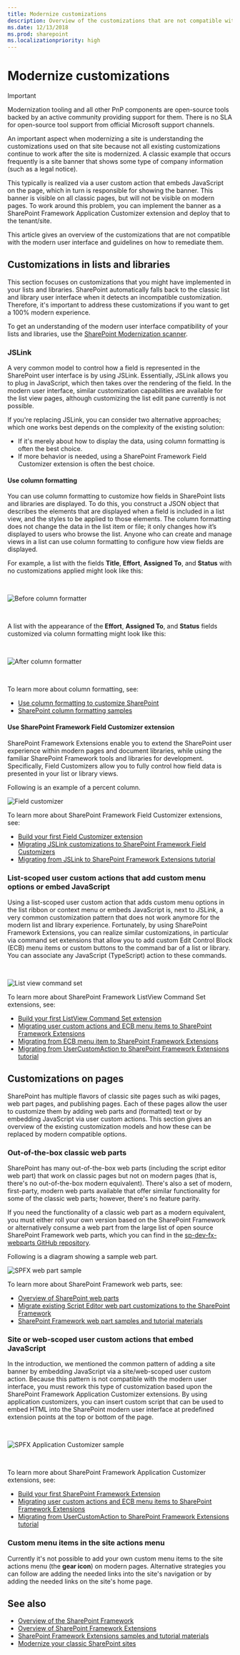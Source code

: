 ```yaml
---
title: Modernize customizations
description: Overview of the customizations that are not compatible with the modern user interface in SharePoint, and guidelines on how to remediate them.
ms.date: 12/13/2018
ms.prod: sharepoint
ms.localizationpriority: high
---
```


# Modernize customizations

> [!IMPORTANT]
> Modernization tooling and all other PnP components are open-source tools backed by an active community providing support for them. There is no SLA for open-source tool support from official Microsoft support channels.

An important aspect when modernizing a site is understanding the customizations used on that site because not all existing customizations continue to work after the site is modernized. A classic example that occurs frequently is a site banner that shows some type of company information (such as a legal notice). 

This typically is realized via a user custom action that embeds JavaScript on the page, which in turn is responsible for showing the banner. This banner is visible on all classic pages, but will not be visible on modern pages. To work around this problem, you can implement the banner as a SharePoint Framework Application Customizer extension and deploy that to the tenant/site. 

This article gives an overview of the customizations that are not compatible with the modern user interface and guidelines on how to remediate them.

## Customizations in lists and libraries

This section focuses on customizations that you might have implemented in your lists and libraries. SharePoint automatically falls back to the classic list and library user interface when it detects an incompatible customization. Therefore, it's important to address these customizations if you want to get a 100% modern experience.

To get an understanding of the modern user interface compatibility of your lists and libraries, use the [SharePoint Modernization scanner](https://aka.ms/sppnp-modernizationscanner).

### JSLink

A very common model to control how a field is represented in the SharePoint user interface is by using JSLink. Essentially, JSLink allows you to plug in JavaScript, which then takes over the rendering of the field. In the modern user interface, similar customization capabilities are available for the list view pages, although customizing the list edit pane currently is not possible.

If you're replacing JSLink, you can consider two alternative approaches; which one works best depends on the complexity of the existing solution:
- If it's merely about how to display the data, using column formatting is often the best choice.
- If more behavior is needed, using a SharePoint Framework Field Customizer extension is often the best choice.

#### Use column formatting

You can use column formatting to customize how fields in SharePoint lists and libraries are displayed. To do this, you construct a JSON object that describes the elements that are displayed when a field is included in a list view, and the styles to be applied to those elements. The column formatting does not change the data in the list item or file; it only changes how it’s displayed to users who browse the list. Anyone who can create and manage views in a list can use column formatting to configure how view fields are displayed.

For example, a list with the fields **Title**, **Effort**, **Assigned To**, and **Status** with no customizations applied might look like this:

<br/>

![Before column formatter](media/modernize/sp-columnformatting-none.png)

<br/>

A list with the appearance of the **Effort**, **Assigned To**, and **Status** fields customized via column formatting might look like this:

<br/>

![After column formatter](media/modernize/sp-columnformatting-all.png)

<br/>

To learn more about column formatting, see:

- [Use column formatting to customize SharePoint](../declarative-customization/column-formatting.md)
- [SharePoint column formatting samples](https://github.com/SharePoint/sp-dev-column-formatting)

#### Use SharePoint Framework Field Customizer extension

SharePoint Framework Extensions enable you to extend the SharePoint user experience within modern pages and document libraries, while using the familiar SharePoint Framework tools and libraries for development. Specifically, Field Customizers allow you to fully control how field data is presented in your list or library views.

Following is an example of a percent column.

![Field customizer](media/modernize/spfx-field-customizer-percent-field-graphic.png)

To learn more about SharePoint Framework Field Customizer extensions, see:

- [Build your first Field Customizer extension](../spfx/extensions/get-started/building-simple-field-customizer.md)
- [Migrating JSLink customizations to SharePoint Framework Field Customizers](../spfx/extensions/guidance/migrate-jslink-to-spfx-extensions.md)
- [Migrating from JSLink to SharePoint Framework Extensions tutorial](../spfx/extensions/guidance/migrate-from-jslink-to-spfx-extensions.md)

### List-scoped user custom actions that add custom menu options or embed JavaScript

Using a list-scoped user custom action that adds custom menu options in the list ribbon or context menu or embeds JavaScript is, next to JSLink, a very common customization pattern that does not work anymore for the modern list and library experience. Fortunately, by using SharePoint Framework Extensions, you can realize similar customizations, in particular via command set extensions that allow you to add custom Edit Control Block (ECB) menu items or custom buttons to the command bar of a list or library. You can associate any JavaScript (TypeScript) action to these commands.

<br/>

![List view command set](media/modernize/spfx-listview-commandset-doc-select.png)

To learn more about SharePoint Framework ListView Command Set extensions, see:

- [Build your first ListView Command Set extension](../spfx/extensions/get-started/building-simple-cmdset-with-dialog-api.md)
- [Migrating user custom actions and ECB menu items to SharePoint Framework Extensions](../spfx/extensions/guidance/migrate-user-customactions-to-spfx-extensions.md)
- [Migrating from ECB menu item to SharePoint Framework Extensions](../spfx/extensions/guidance/migrate-from-ecb-to-spfx-extensions.md)
- [Migrating from UserCustomAction to SharePoint Framework Extensions tutorial](../spfx/extensions/guidance/migrate-from-usercustomactions-to-spfx-extensions.md)


## Customizations on pages

SharePoint has multiple flavors of classic site pages such as wiki pages, web part pages, and publishing pages. Each of these pages allow the user to customize them by adding web parts and (formatted) text or by embedding JavaScript via user custom actions. This section gives an overview of the existing customization models and how these can be replaced by modern compatible options.

### Out-of-the-box classic web parts

SharePoint has many out-of-the-box web parts (including the script editor web part) that work on classic pages but not on modern pages (that is, there's no out-of-the-box modern equivalent). There's also a set of modern, first-party, modern web parts available that offer similar functionality for some of the classic web parts; however, there's no feature parity. 

If you need the functionality of a classic web part as a modern equivalent, you must either roll your own version based on the SharePoint Framework or alternatively consume a web part from the large list of open source SharePoint Framework web parts, which you can find in the [sp-dev-fx-webparts GitHub repository](https://github.com/SharePoint/sp-dev-fx-webparts). 

Following is a diagram showing a sample web part.

![SPFX web part sample](media/modernize/spfx-react-image-magnifier.gif)

To learn more about SharePoint Framework web parts, see:

- [Overview of SharePoint web parts](../spfx/web-parts/overview-client-side-web-parts.md)
- [Migrate existing Script Editor web part customizations to the SharePoint Framework](../spfx/web-parts/guidance/migrate-script-editor-web-part-customizations.md)
- [SharePoint Framework web part samples and tutorial materials](https://github.com/SharePoint/sp-dev-fx-webparts)

### Site or web-scoped user custom actions that embed JavaScript

In the introduction, we mentioned the common pattern of adding a site banner by embedding JavaScript via a site/web-scoped user custom action. Because this pattern is not compatible with the modern user interface, you must rework this type of customization based upon the SharePoint Framework Application Customizer extensions. By using application customizers, you can insert custom script that can be used to embed HTML into the SharePoint modern user interface at predefined extension points at the top or bottom of the page.

<br/>

![SPFX Application Customizer sample](media/modernize/spfx-application-customizer-sample.png)

<br/>

To learn more about SharePoint Framework Application Customizer extensions, see:

- [Build your first SharePoint Framework Extension](https://docs.microsoft.com/sharepoint/dev/spfx/extensions/get-started/build-a-hello-world-extension)
- [Migrating user custom actions and ECB menu items to SharePoint Framework Extensions](https://docs.microsoft.com/sharepoint/dev/spfx/extensions/guidance/migrate-user-customactions-to-spfx-extensions)
- [Migrating from UserCustomAction to SharePoint Framework Extensions tutorial](https://docs.microsoft.com/sharepoint/dev/spfx/extensions/guidance/migrate-from-usercustomactions-to-spfx-extensions)

### Custom menu items in the site actions menu

Currently it's not possible to add your own custom menu items to the site actions menu (the **gear icon**) on modern pages. Alternative strategies you can follow are adding the needed links into the site's navigation or by adding the needed links on the site's home page.

## See also

- [Overview of the SharePoint Framework](../spfx/sharepoint-framework-overview.md)
- [Overview of SharePoint Framework Extensions](../spfx/extensions/overview-extensions.md)
- [SharePoint Framework Extensions samples and tutorial materials](https://github.com/SharePoint/sp-dev-fx-extensions)
- [Modernize your classic SharePoint sites](modernize-classic-sites.md)
